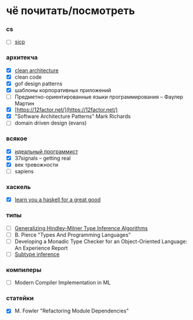 # чё почитать/посмотреть

### cs
- [ ] [sicp](http://newstar.rinet.ru/~goga/sicp/sicp.pdf)

### архитекча
- [x] [clean architecture](https://www.twirpx.com/file/2334249/)
- [x] clean code
- [x] gof design patterns
- [x] шаблоны корпоративных приложений
- [ ] Предметно-ориентированные языки программирования – Фаулер Мартин
- [x] [https://12factor.net/](https://12factor.net/)
- [x] "Software Architecture Patterns" Mark Richards 
- [ ] domain driven design (evans)

### всякое
- [x] [идеальный программист](https://www.bambook.com/book/rus/idealnyiy-programmist-kak-stat-professionalom-razrabotki-po-1807659?gclid=CjwKCAiAhc7yBRAdEiwAplGxX9Cwg_yIGSStY8sw7SNaERhGAkY7A25BM2gPCuRqWA20vBVHF2C0VBoCP0QQAvD_BwE)
- [x] 37signals – getting real
- [x] век тревожности
- [ ] sapiens

### хаскель

- [x] [learn you a haskell for a great good](http://learnyouahaskell.com/)

### типы

- [ ] [Generalizing Hindley-Milner Type Inference Algorithms](http://citeseerx.ist.psu.edu/viewdoc/download?doi=10.1.1.18.9348&rep=rep1&type=pdf)
- [ ] B. Pierce "Types And Programming Languages"
- [ ] Developing a Monadic Type Checker for an
Object-Oriented Language: An Experience Report
- [ ] [Subtype inference](https://blog.polybdenum.com/2020/07/04/subtype-inference-by-example-part-1-introducing-cubiml.html)

### компилеры
- [ ] Modern Compiler Implementation in ML

### статейки
- [x] M. Fowler "Refactoring Module Dependencies"

